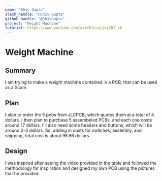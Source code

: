 ```yaml
---
name: "Shiv Gupta"
slack_handle: "@Shiv Gupta"
github_handle: "@Sh1vGupta"
project: "Weight Machine"
tutorial: https://www.youtube.com/watch?v=ajjujZ0f_sk
---
```


# Weight Machine

## Summary

I am trying to make a weight machine contained in a PCB, that can be used as a Scale.

## Plan

I plan to order the 5 pcbs from JLCPCB, which quotes them at a total of 4 dollars. 
I then plan to purchase 5 assembeled PCBs, and each one costs around 17 dollars.
I'll also need some headers and buttons, which will be around 2-3 dollars. 
So, adding in costs for switches, assembly, and shipping, total cost is about 98.86 dollars.

## Design

I was inspired after seeing the video provided in the table and followed the methodology for inspiration and designed my own PCB using the pictures that he provided.
